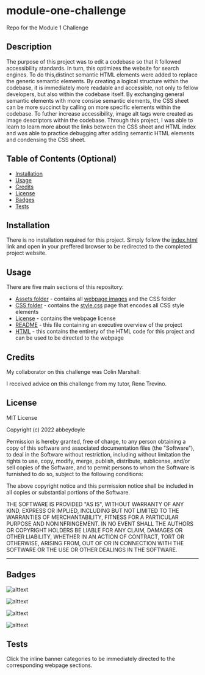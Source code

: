 # module-one-challenge
Repo for the Module 1 Challenge

## Description

The purpose of this project was to edit a codebase so that it followed accessibility standards. In turn, this optimizes the website for search engines. To do this,distinct semantic HTML elements were added to replace the generic semantic elements. By creating a logical structure within the codebase, it is immediately more readable and accessible, not only to fellow developers, but also within the codebase itself. By exchanging general semantic elements with more consise semantic elements, the CSS sheet can be more succinct by calling on more specific elements within the codebase. To futher increase accessibility, image alt tags were created as image descriptors within the codebase. Through this project, I was able to learn to learn more about the links between the CSS sheet and HTML index and was able to practice debugging after adding semantic HTML elements and condensing the CSS sheet. 

<!-- 
Provide a short description explaining the what, why, and how of your project. Use the following questions as a guide:
- What was your motivation?
- Why did you build this project? (Note: the answer is not "Because it was a homework assignment.")
- What problem does it solve?
- What did you learn?
 -->

## Table of Contents (Optional)

- [Installation](#installation)
- [Usage](#usage)
- [Credits](#credits)
- [License](#license)
- [Badges](#badges)
- [Tests](#tests)

<!-- If your README is long, add a table of contents to make it easy for users to find what they need. -->

## Installation

There is no installation required for this project. Simply follow the [index.html](#/Users/abbeydoyle/bootcamp/module-one-challenge/index.html) link and open in your preffered browser to be redirected to the completed project website.

<!-- What are the steps required to install your project? Provide a step-by-step description of how to get the development environment running. -->

## Usage

There are five main sections of this repository:

- [Assets folder](/Users/abbeydoyle/bootcamp/module-one-challenge/assets) - contains all [webpage images](/Users/abbeydoyle/bootcamp/module-one-challenge/assets/images) and the CSS folder 
- [CSS folder](/Users/abbeydoyle/bootcamp/module-one-challenge/assets/css) - contains the [style.css](/Users/abbeydoyle/bootcamp/module-one-challenge/assets/css/style.css) page that encodes all CSS style elements
- [License](/Users/abbeydoyle/bootcamp/module-one-challenge/LICENSE) - contains the webpage license 
- [README](/Users/abbeydoyle/bootcamp/module-one-challenge/README.md) - this file containing an executive overview of the project
- [HTML](/Users/abbeydoyle/bootcamp/module-one-challenge/index.html) - this contains the entirety of the HTML code for this project and can be used to be directed to the webpage

<!-- Provide instructions and examples for use. Include screenshots as needed.

To add a screenshot, create an `assets/images` folder in your repository and upload your screenshot to it. Then, using the relative file path, add it to your README using the following syntax:

![alt text](assets/images/screenshot.png) -->

## Credits

My collaborator on this challenge was Colin Marshall: 

I received advice on this challenge from my tutor, Rene Trevino.

## License

MIT License

Copyright (c) 2022 abbeydoyle

Permission is hereby granted, free of charge, to any person obtaining a copy
of this software and associated documentation files (the "Software"), to deal
in the Software without restriction, including without limitation the rights
to use, copy, modify, merge, publish, distribute, sublicense, and/or sell
copies of the Software, and to permit persons to whom the Software is
furnished to do so, subject to the following conditions:

The above copyright notice and this permission notice shall be included in all
copies or substantial portions of the Software.

THE SOFTWARE IS PROVIDED "AS IS", WITHOUT WARRANTY OF ANY KIND, EXPRESS OR
IMPLIED, INCLUDING BUT NOT LIMITED TO THE WARRANTIES OF MERCHANTABILITY,
FITNESS FOR A PARTICULAR PURPOSE AND NONINFRINGEMENT. IN NO EVENT SHALL THE
AUTHORS OR COPYRIGHT HOLDERS BE LIABLE FOR ANY CLAIM, DAMAGES OR OTHER
LIABILITY, WHETHER IN AN ACTION OF CONTRACT, TORT OR OTHERWISE, ARISING FROM,
OUT OF OR IN CONNECTION WITH THE SOFTWARE OR THE USE OR OTHER DEALINGS IN THE
SOFTWARE.

<!-- The last section of a high-quality README file is the license. This lets other developers know what they can and cannot do with your project. If you need help choosing a license, refer to [https://choosealicense.com/](https://choosealicense.com/). -->

---

<!-- 🏆 The previous sections are the bare minimum, and your project will ultimately determine the content of this document. You might also want to consider adding the following sections. -->

## Badges

![alttext](https://img.shields.io/github/license/abbeydoyle/module-one-challenge?style=plastic)


![alttext](https://img.shields.io/maintenance/yes/2022?style=plastic)

![alttext](https://img.shields.io/github/commit-status/abbeydoyle/module-one-challenge/main/b47d4a7457cf5e66ced4bdac829275209b3dc49c?style=plastic)

![alttext](https://img.shields.io/github/commits-since/abbeydoyle/module-one-challenge/b47d4a7457cf5e66ced4bdac829275209b3dc49c?style=plastic)


<!-- ![badmath](https://img.shields.io/github/languages/top/nielsenjared/badmath) -->

<!-- Badges aren't necessary, but they demonstrate street cred. Badges let other developers know that you know what you're doing. Check out the badges hosted by [shields.io](https://shields.io/). You may not understand what they all represent now, but you will in time. -->


## Tests

Click the inline banner categories to be immediately directed to the corresponding webpage sections.